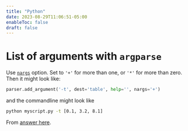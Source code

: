 ```yaml
---
title: "Python"
date: 2023-08-29T11:06:51-05:00
enableToc: false
draft: false
---
```


# List of arguments with `argparse`

Use [`nargs`](https://docs.python.org/3/library/argparse.html#nargs) option. 
Set to `'+'` for more than one, or `'*'` for more than zero.
Then it might look like:
```python
parser.add_argument('-t', dest='table', help='', nargs='+')
```
and the commandline might look like
```bash
python myscript.py -t [0.1, 3.2, 8.1]
```
From [answer here](https://stackoverflow.com/a/23490179/7736506).
